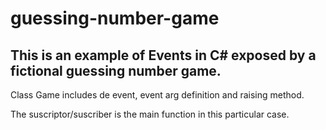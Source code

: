 # guessing-number-game

## This is an example of Events in C# exposed by a fictional guessing number game.

Class Game includes de event, event arg definition and raising method.

The suscriptor/suscriber is the main function in this particular case.